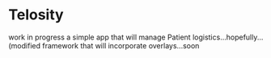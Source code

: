 # Telosity
work in progress
a simple app that will manage Patient logistics...hopefully...(modified framework that will incorporate overlays...soon
